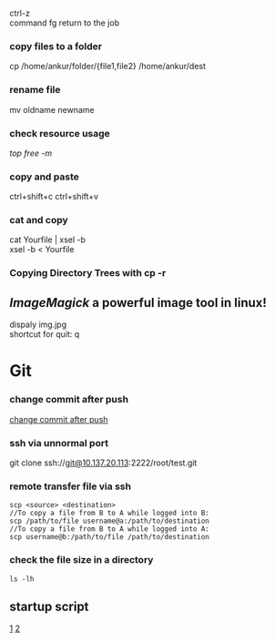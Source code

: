 ctrl-z  
command fg return to the job  
### copy files to a folder  
cp /home/ankur/folder/{file1,file2} /home/ankur/dest  
### rename file  
mv oldname newname  

### check resource usage  
*top* *free -m*  
### copy and paste  
ctrl+shift+c ctrl+shift+v  
### cat and copy 
cat Yourfile | xsel -b  
xsel -b < Yourfile  
### Copying Directory Trees with cp -r

## _*ImageMagick*_ a powerful image tool in linux!  
dispaly img.jpg  
shortcut for quit: q  

# Git  
### change commit after push  
[change commit after push](https://stackoverflow.com/questions/8981194/changing-git-commit-message-after-push-given-that-no-one-pulled-from-remote)

### ssh via unnormal port  
git clone ssh://git@10.137.20.113:2222/root/test.git  

### remote transfer file via ssh  
```
scp <source> <destination>
//To copy a file from B to A while logged into B:
scp /path/to/file username@a:/path/to/destination
//To copy a file from B to A while logged into A:
scp username@b:/path/to/file /path/to/destination
```
### check the file size in a directory
```
ls -lh
```
## startup script  
[1](http://blog.pzxbc.com/2016/03/08/raspberrypi-debian-startup-script-config/)
[2](https://wiki.debian.org/LSBInitScripts)
